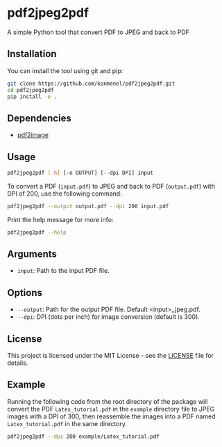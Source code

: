 # pdf2jpeg2pdf
A simple Python tool that convert PDF to JPEG and back to PDF

## Installation
You can install the tool using git and pip:

```bash
git clone https://github.com/konmenel/pdf2jpeg2pdf.git
cd pdf2jpeg2pdf
pip install -e .
```

## Dependencies
- [pdf2image](https://pypi.org/project/pdf2image/)

## Usage
```bash
pdf2jpeg2pdf [-h] [-o OUTPUT] [--dpi DPI] input
```

To convert a PDF (`input.pdf`) to JPEG and back to PDF (`output.pdf`) with DPI of 200, use the following command:

```bash
pdf2jpeg2pdf --output output.pdf --dpi 200 input.pdf
```

Print the help message for more info:

```bash
pdf2jpeg2pdf --help
```

## Arguments
- `input`: Path to the input PDF file.

## Options
- `--output`: Path for the output PDF file. Default \<input\>_jpeg.pdf.
- `--dpi`: DPI (dots per inch) for image conversion (default is 300).

## License
This project is licensed under the MIT License - see the [LICENSE](https://github.com/konmenel/pdf2jpeg2pdf/blob/main/LICENSE) file for details.

## Example
Running the following code from the root directory of the package will convert the PDF `Latex_tutorial.pdf` in the `example` directory file to JPEG images with a DPI of 300, then reassemble the images into a PDF named `Latex_tutorial.pdf` in the same directory.

```bash
pdf2jpeg2pdf --dpi 200 example/Latex_tutorial.pdf
```
